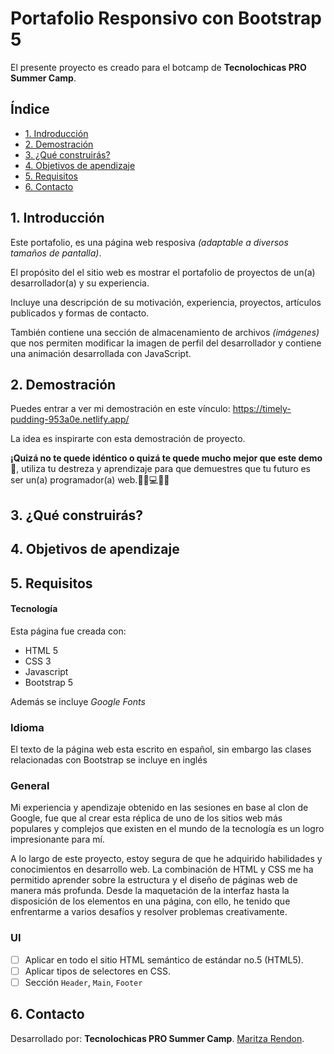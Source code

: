 # Portafolio Responsivo con Bootstrap 5

El presente proyecto es creado para el botcamp de **Tecnolochicas PRO Summer Camp**.

## Índice 
* [ 1. Indroducción](https://github.com/MaritzaRend/portafolio/blob/main/README.md#1-introducci%C3%B3n)
* [ 2. Demostración](https://github.com/MaritzaRend/portafolio#2-demostraci%C3%B3n)
* [ 3. ¿Qué construirás?](https://github.com/MaritzaRend/portafolio#3-qu%C3%A9-construir%C3%A1s)
* [ 4. Objetivos de apendizaje](https://github.com/MaritzaRend/portafolio#4-objetivos-de-apendizaje)
* [ 5. Requisitos](https://github.com/MaritzaRend/portafolio#5-requisitos)
* [ 6. Contacto](https://github.com/MaritzaRend/portafolio#6-contacto)

## 1. Introducción
Este portafolio, es una página web resposiva *(adaptable a diversos tamaños de pantalla)*.

El propósito del el sitio web es mostrar el portafolio de proyectos de un(a) desarrollador(a) y su experiencia.

Incluye una descripción de su motivación, experiencia, proyectos, artículos publicados y formas de contacto.

También contiene una sección de almacenamiento de archivos *(imágenes)* que nos permiten modificar la imagen de perfil del desarrollador y contiene una animación desarrollada con JavaScript.

## 2. Demostración
Puedes entrar a ver mi demostración en este vínculo: https://timely-pudding-953a0e.netlify.app/  

La idea es inspirarte con esta demostración de proyecto. 

**¡Quizá no te quede idéntico o quizá te quede mucho mejor que este demo🤩**, utiliza tu destreza y aprendizaje para que demuestres que tu futuro es ser un(a) programador(a) web.👩🏻💻👦🏻



## 3. ¿Qué construirás?

## 4. Objetivos de apendizaje

## 5. Requisitos

#### Tecnología 

Esta página fue creada con:

* HTML 5
* CSS 3
* Javascript
* Bootstrap 5

Además se incluye *Google Fonts*

### Idioma
El texto de la página web esta escrito en español, sin embargo las clases relacionadas con Bootstrap se incluye en inglés


### General
Mi experiencia y apendizaje obtenido en las sesiones en base al clon de Google, fue que al crear esta réplica de uno de los sitios web más populares y complejos que existen en el mundo de la tecnología es un logro impresionante para mí.

A lo largo de este proyecto, estoy segura de que he adquirido habilidades y conocimientos en desarrollo web. La combinación de HTML y CSS me ha permitido aprender sobre la estructura y el diseño de páginas web de manera más profunda. Desde la maquetación de la interfaz hasta la disposición de los elementos en una página, con ello, he tenido que enfrentarme a varios desafíos y resolver problemas creativamente.

### UI
- [ ] Aplicar en todo el sitio HTML semántico de estándar no.5 (HTML5).
- [ ] Aplicar tipos de selectores en CSS.
- [ ] Sección `Header`, `Main`, `Footer`

## 6. Contacto
Desarrollado por: **Tecnolochicas PRO Summer Camp**.
[Maritza Rendon](https://www.linkedin.com/in/maritza-rendon/).

